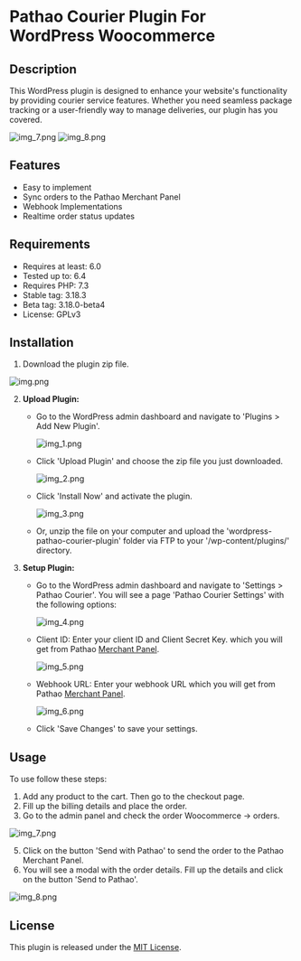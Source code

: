 # Pathao Courier Plugin For WordPress Woocommerce

## Description

This WordPress plugin is designed to enhance your website's functionality by providing courier service features.
Whether you need seamless package tracking or a user-friendly way to manage deliveries, our plugin has you covered.

![img_7.png](screenshots%2Fimg_7.png)
![img_8.png](screenshots%2Fimg_8.png)
## Features

- Easy to implement
- Sync orders to the Pathao Merchant Panel
- Webhook Implementations
- Realtime order status updates

## Requirements
- Requires at least: 6.0
- Tested up to: 6.4
- Requires PHP: 7.3
- Stable tag: 3.18.3
- Beta tag: 3.18.0-beta4
- License: GPLv3


## Installation

1. Download the plugin zip file.

![img.png](screenshots%2Fimg.png)

2. **Upload Plugin:**
   - Go to the WordPress admin dashboard and navigate to 'Plugins > Add New Plugin'.

     ![img_1.png](screenshots%2Fimg_1.png)

   - Click 'Upload Plugin' and choose the zip file you just downloaded.

     ![img_2.png](screenshots%2Fimg_2.png)

   - Click 'Install Now' and activate the plugin.

     ![img_3.png](screenshots%2Fimg_3.png)

   - Or, unzip the file on your computer and upload the 'wordpress-pathao-courier-plugin' folder via FTP to your '/wp-content/plugins/' directory.

4. **Setup Plugin:**
   - Go to the WordPress admin dashboard and navigate to 'Settings > Pathao Courier'.
     You will see a page 'Pathao Courier Settings' with the following options:

     ![img_4.png](screenshots%2Fimg_4.png)

   - Client ID: Enter your client ID and Client Secret Key. which you will get from Pathao [Merchant Panel](https://merchant.pathao.com/courier/developer-api).

     ![img_5.png](screenshots%2Fimg_5.png)

   - Webhook URL: Enter your webhook URL which you will get from Pathao [Merchant Panel](https://merchant.pathao.com/courier/developer-api).

     ![img_6.png](screenshots%2Fimg_6.png)

   - Click 'Save Changes' to save your settings.
## Usage

To use follow these steps:

1. Add any product to the cart. Then go to the checkout page.
2. Fill up the billing details and place the order.
3. Go to the admin panel and check the order Woocommerce -> orders.

![img_7.png](screenshots%2Fimg_7.png)

5. Click on the button 'Send with Pathao' to send the order to the Pathao Merchant Panel.
6. You will see a modal with the order details. Fill up the details and click on the button 'Send to Pathao'.

![img_8.png](screenshots%2Fimg_8.png)


## License
This plugin is released under the [MIT License](https://github.com/pathao-eng/courier-woocommerce-plugin/blob/main/LICENSE).
